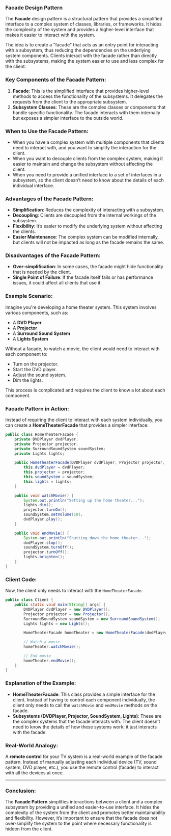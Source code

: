 ### **Facade Design Pattern**

The **Facade** design pattern is a structural pattern that provides a simplified interface to a complex system of
classes, libraries, or frameworks. It hides the complexity of the system and provides a higher-level interface that
makes it easier to interact with the system.

The idea is to create a "facade" that acts as an entry point for interacting with a subsystem, thus reducing the
dependencies on the underlying system components. Clients interact with the facade rather than directly with the
subsystems, making the system easier to use and less complex for the client.

### **Key Components of the Facade Pattern:**

1. **Facade**: This is the simplified interface that provides higher-level methods to access the functionality of the
   subsystems. It delegates the requests from the client to the appropriate subsystem.
2. **Subsystem Classes**: These are the complex classes or components that handle specific functionality. The facade
   interacts with them internally but exposes a simpler interface to the outside world.

### **When to Use the Facade Pattern:**

- When you have a complex system with multiple components that clients need to interact with, and you want to simplify
  the interaction for the client.
- When you want to decouple clients from the complex system, making it easier to maintain and change the subsystem
  without affecting the client.
- When you need to provide a unified interface to a set of interfaces in a subsystem, so the client doesn’t need to know
  about the details of each individual interface.

### **Advantages of the Facade Pattern:**

- **Simplification**: Reduces the complexity of interacting with a subsystem.
- **Decoupling**: Clients are decoupled from the internal workings of the subsystem.
- **Flexibility**: It’s easier to modify the underlying system without affecting the clients.
- **Easier Maintenance**: The complex system can be modified internally, but clients will not be impacted as long as the
  facade remains the same.

### **Disadvantages of the Facade Pattern:**

- **Over-simplification**: In some cases, the facade might hide functionality that is needed by the client.
- **Single Point of Failure**: If the facade itself fails or has performance issues, it could affect all clients that
  use it.

### **Example Scenario:**

Imagine you're developing a home theater system. This system involves various components, such as:

- A **DVD Player**
- A **Projector**
- A **Surround Sound System**
- A **Lights System**

Without a facade, to watch a movie, the client would need to interact with each component to:

- Turn on the projector.
- Start the DVD player.
- Adjust the sound system.
- Dim the lights.

This process is complicated and requires the client to know a lot about each component.

### **Facade Pattern in Action:**

Instead of requiring the client to interact with each system individually, you can create a **HomeTheaterFacade** that
provides a simpler interface:

```java
public class HomeTheaterFacade {
    private DVDPlayer dvdPlayer;
    private Projector projector;
    private SurroundSoundSystem soundSystem;
    private Lights lights;

    public HomeTheaterFacade(DVDPlayer dvdPlayer, Projector projector, SurroundSoundSystem soundSystem, Lights lights) {
        this.dvdPlayer = dvdPlayer;
        this.projector = projector;
        this.soundSystem = soundSystem;
        this.lights = lights;
    }

    public void watchMovie() {
        System.out.println("Setting up the home theater...");
        lights.dim();
        projector.turnOn();
        soundSystem.setVolume(10);
        dvdPlayer.play();
    }

    public void endMovie() {
        System.out.println("Shutting down the home theater...");
        dvdPlayer.stop();
        soundSystem.turnOff();
        projector.turnOff();
        lights.brighten();
    }
}
```

### **Client Code:**

Now, the client only needs to interact with the `HomeTheaterFacade`:

```java
public class Client {
    public static void main(String[] args) {
        DVDPlayer dvdPlayer = new DVDPlayer();
        Projector projector = new Projector();
        SurroundSoundSystem soundSystem = new SurroundSoundSystem();
        Lights lights = new Lights();

        HomeTheaterFacade homeTheater = new HomeTheaterFacade(dvdPlayer, projector, soundSystem, lights);

        // Watch a movie
        homeTheater.watchMovie();

        // End movie
        homeTheater.endMovie();
    }
}
```

### **Explanation of the Example:**

- **HomeTheaterFacade**: This class provides a simple interface for the client. Instead of having to control each
  component individually, the client only needs to call the `watchMovie` and `endMovie` methods on the facade.
- **Subsystems (DVDPlayer, Projector, SoundSystem, Lights)**: These are the complex systems that the facade interacts
  with. The client doesn’t need to know the details of how these systems work; it just interacts with the facade.

### **Real-World Analogy:**

A **remote control** for your TV system is a real-world example of the facade pattern. Instead of manually adjusting
each individual device (TV, sound system, DVD player, etc.), you use the remote control (facade) to interact with all
the devices at once.

---

### **Conclusion:**

The **Facade Pattern** simplifies interactions between a client and a complex subsystem by providing a unified and
easier-to-use interface. It hides the complexity of the system from the client and promotes better maintainability and
flexibility. However, it’s important to ensure that the facade does not over-simplify the system to the point where
necessary functionality is hidden from the client.